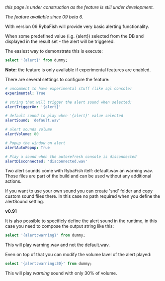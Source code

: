 _this page is under construction as the feature is still under development._

_The feature available since 09 beta 6._

With version 09 RybaFish will provide very basic alerting functionality.

When some predefined value (i.g. {alert}) selected from the DB and displayed in the result set - the alert will be triggered.

The easiest way to demonstrate this is execute:

```SQL
select '{alert}' from dummy;
```
**Note:** the feature is only available if experimental features are enabled.

There are several settings to configure the feature:

```YAML
# uncomment to have experimental stuff (like sql console)
experimental: True

# string that will trigger the alert sound when selected:
alertTriggerOn: '{alert}'

# default sound to play when '{alert}' value selected
alertSound: 'default.wav'

# alert sounds volume
alertVolume: 80

# Popup the window on alert
alertAutoPopup: True

# Play a sound when the autorefresh console is disconnected
alertDisconnected: 'disconnected.wav'
```

Two alert sounds come with RybaFish itelf: default.wav an warning.wav. Those files are part of the build and can be used without any additional actions.

If you want to use your own sound you can create 'snd' folder and copy custom sound files there. In this case no path required when you define the alertSound setting.

**v0.91**

It is also possible to specificly define the alert sound in the runtime, in this case you need to compose the output string like this:

```SQL
select '{alert:warning}' from dummy;
```

This will play warning.wav and not the default.wav.

Even on top of that you can modify the volume lavel of the alert played:

```SQL
select '{alert:warning:30}' from dummy;
```

This will play _warning_ sound with only 30% of volume.
